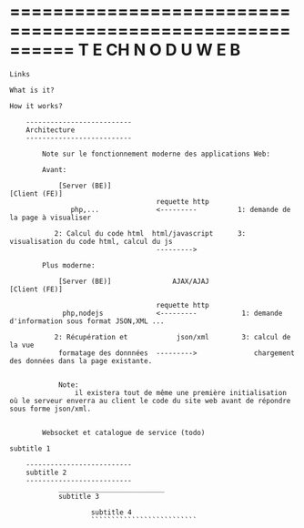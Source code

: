 ==========================================================
                T E CH N O    D U       W E B 
==========================================================

~~~~~~~~~~~~~~~~~~~~~~~~~~
Links
~~~~~~~~~~~~~~~~~~~~~~~~~~

~~~~~~~~~~~~~~~~~~~~~~~~~~
What is it?
~~~~~~~~~~~~~~~~~~~~~~~~~~

~~~~~~~~~~~~~~~~~~~~~~~~~~
How it works?
~~~~~~~~~~~~~~~~~~~~~~~~~~
        --------------------------
        Architecture
        --------------------------

            Note sur le fonctionnement moderne des applications Web:

            Avant:

                [Server (BE)]                                           [Client (FE)]
                                        requette http
                   php,...              <---------          1: demande de la page à visualiser

               2: Calcul du code html  html/javascript      3: visualisation du code html, calcul du js
                                        --------->               

            Plus moderne:

                [Server (BE)]               AJAX/AJAJ                     [Client (FE)]

                                        requette http
                 php,nodejs             <---------           1: demande d'information sous format JSON,XML ...

               2: Récupération et            json/xml        3: calcul de la vue
                formatage des donnnées  --------->              chargement des données dans la page existante.


                Note: 
                    il existera tout de même une première initialisation où le serveur enverra au client le code du site web avant de répondre sous forme json/xml.


            Websocket et catalogue de service (todo)

~~~~~~~~~~~~~~~~~~~~~~~~~~
subtitle 1
~~~~~~~~~~~~~~~~~~~~~~~~~~

        --------------------------
        subtitle 2
        --------------------------
                __________________________
                subtitle 3

                        subtitle 4
                        ``````````````````````````
